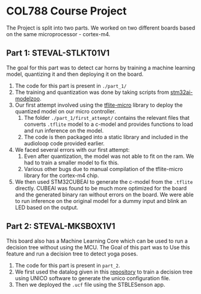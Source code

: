 # COL788 Course Project

The Project is split into two parts. We worked on two different boards based on the same microprocessor - cortex-m4.

## Part 1: STEVAL-STLKT01V1
The goal for this part was to detect car horns by training a machine learning model, quantizing it and then deploying it on the board. 

1. The code for this part is present in ```./part_1/```
1. The training and quantization was done by taking scripts from [stm32ai-modelzoo](https://github.com/STMicroelectronics/stm32ai-modelzoo/tree/main/audio_event_detection/scripts/training).
2. Our first attempt involved using the [tflite-micro](https://github.com/tensorflow/tflite-micro/tree/main) library to deploy the quantized model on our micro controller.
    1. The folder ```./part_1/first_attempt/``` contains the relevant files that converts  ```.tflite``` model to a c-model and provides functions to load and run inference on the model.
    2. The code is then packaged into a static library and included in the audioloop code provided earlier.
3. We faced several errors with our first attempt:
    1. Even after quantization, the model was not able to fit on the ram. We had to train a smaller model to fix this.
    2. Various other bugs due to manual compilation of the tflite-micro library for the cortex-m4 chip.
4. We then used STM32CUBEAI to generate the c-model from the ```.tflite``` directly. CUBEAI was found to be much more optimized for the board and the generated binary ran without errors on the board. We were able to run inference on the original model for a dummy input and blink an LED based on the output.

## Part 2: STEVAL-MKSBOX1V1
This board also has a Machine Learning Core which can be used to run a decision tree without using the MCU. The Goal of this part was to Use this feature and run a decision tree to detect yoga poses.
1.  The code for this part is present in ```part_2```.
2.  We first used the datalog given in this [repository](https://github.com/STMicroelectronics/STMems_Machine_Learning_Core/tree/master/configuration_examples/example_1_sensortilebox_stble_unico) to train a decision tree using UNICO software to generate the unico configuration file.
3.  Then we deployed the ```.ucf``` file using the STBLESenson app. 
